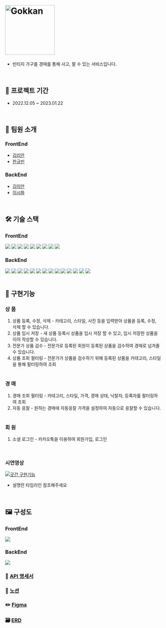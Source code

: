 <br>

# <img src="https://user-images.githubusercontent.com/78466780/213652916-5df85e69-d76a-459b-9452-7d0584e7e55b.png" alt="Gokkan" width="160px">

- 빈티지 가구를 경매를 통해 사고, 팔 수 있는 서비스입니다.

<br>

## 📅 프로젝트 기간

- 2022.12.05 ~ 2023.01.22

 <br>

## 🎎 팀원 소개

<h3>FrontEnd</h3>

- [김리안](https://github.com/lianKim)
- [한규빈](https://github.com/kyubhinhan)

<h3>BackEnd</h3>

- [김이안](https://github.com/kormeian)
- [이시화](https://github.com/roomdoor)

<br>

## 🛠️ 기술 스택

<section>
    <h3>FrontEnd</h3>
<div>
    <img src="https://img.shields.io/badge/HTML5-E34F26?&style=flat-square&logo=html5&logoColor=white">
    <img src="https://img.shields.io/badge/CSS-1572B6?&style=flat-square&logo=css3&logoColor=white">
    <img src="https://img.shields.io/badge/Typescript-3178C6?&style=flat-square&logo=typescript&logoColor=white">
    <img src="https://img.shields.io/badge/Vite-646CFF?&style=flat-square&logo=vite&logoColor=white">
    <img src="https://img.shields.io/badge/React-61DAFB?&style=flat-square&logo=react&logoColor=white">
    <img src="https://img.shields.io/badge/Styled Component-DB7093?&style=flat-square&logo=styledcomponents&logoColor=white">
    <img src="https://img.shields.io/badge/Jotai-lightgrey?&style=flat-square&logo=jotai&logoColor=white">
    <img src="https://img.shields.io/badge/Github Actions-2088FF?&style=flat-square&logo=githubactions&logoColor=white">
    <img src="https://img.shields.io/badge/Amazon S3-569A31?&style=flat-square&logo=amazons3&logoColor=white">
</div>
    <h3>BackEnd</h3>
<div>
    <img src="https://img.shields.io/badge/Java-ED8B00?style=flat-square&logo=coffeeScript&logoColor=white">
    <img src="https://img.shields.io/badge/Spring%20Boot-6DB33F?style=flat-square&logo=springBoot&logoColor=white">
    <img src="https://img.shields.io/badge/Spring%20Security-6DB33F?style=flat-sqaure&logo=springSecurity&logoColor=white">
    <img src="https://img.shields.io/badge/Spring%20Data%20Jpa-6DB33F?style=flat-sqaure&logoColor=white">
    <img src="https://img.shields.io/badge/OAuth2-EC1C24?style=flat-sqaure&logoColor=white">
    <img src="https://img.shields.io/badge/QueryDsl-5d9bb9?style=flat-sqaure&logoColor=white">
    <img src="https://img.shields.io/badge/MySQL-4479A1?style=flat-sqaure&logo=MySQL&logoColor=white">
    <img src="https://img.shields.io/badge/Redis-DC382D?style=flat-sqaure&logo=Redis&logoColor=white">
    <img src="https://img.shields.io/badge/Json%20Web%20Token-442e2e?style=flat-sqaure&logo=jSONWebTokens&logoColor=white">
    <img src="https://img.shields.io/badge/Swagger-85EA2D?style=flat-sqaure&logo=swagger&logoColor=white">
    <img src="https://img.shields.io/badge/-SockJS-lightgrey?style=flat-sqaure&logoColor=white">
    <img src="https://img.shields.io/badge/Stomp-3b5c6b?style=flat-sqaure&logoColor=white">
    <img src="https://img.shields.io/badge/Docker-2496ED?style=flat-sqaure&logo=Docker&logoColor=white">
    <img src="https://img.shields.io/badge/Jenkins-D24939?style=flat-sqaure&logo=Jenkins&logoColor=white">
</div>
</section>
<br>

## 📌 구현기능

<h3>상 품</h3>

1. 상품 등록, 수정, 삭제 - 카테고리, 스타일, 사진 등을 입력받아 상품을 등록, 수정, 삭제 할 수 있습니다.</br>
2. 상품 임시 저장 - 새 상품 등록시 상품을 임시 저장 할 수 있고, 임시 저장한 상품을 이어 작성할 수 있습니다.</br>
3. 전문가 상품 검수 - 전문가로 등록된 회원이 등록된 상품을 검수하여 경매로 넘겨줄 수 있습니다.</br>
4. 상품 조회 필터링 - 전문가가 상품을 검수하기 위해 등록된 상품을 카테고리, 스타일을 통해 필터링하여 조회</br>
   </br>

<h3>경 매</h3>

1. 경매 조회 필터링 - 카테고리, 스타일, 가격, 경매 상태, 낙찰자, 등록자를 필터링하여 조회</br>
2. 자동 응찰 - 원하는 경매에 자동응찰 가격을 설정하여 자동으로 응찰할 수 있습니다.</br>
   </br>

<h3>회 원</h3>

1. 소셜 로그인 - 카카오톡을 이용하여 회원가입, 로그인</br>

<br>
<h3> 시연영상 </h3>

[![곳간 구현기능](http://img.youtube.com/vi/9O4lv17Ql7E/0.jpg)](https://youtube.com/watch?v=9O4lv17Ql7E&si=EnSIkaIECMiOmarE)
- 설명란 타임라인 참조해주세요
<br>

## 🖼️ 구성도

<h3>FrontEnd</h3>
<img src="https://user-images.githubusercontent.com/108394338/214552512-6b476fdb-0c0b-49ef-9776-0f56f7dcb2e0.png" />
<br />
<h3>BackEnd</h3>
<img src="https://user-images.githubusercontent.com/78466780/214516810-64c2ad97-18eb-42cb-a093-7ce072703710.jpg">
<br>

### 📗 [API 명세서](http://3.38.59.40:8080/swagger-ui/index.html#/)

### 💾 [노션](https://fate-soprano-45d.notion.site/Gokkan-33f160a49d994c0eac1cb237b768fd13)

### ✏️ [Figma](https://www.figma.com/file/AUkFFhRZln5S5PYp9zgvXz/Gokkan-UI?node-id=0%3A1&t=JhSvLc7xt2WzzCmV-1)

### 🗃️ [ERD](https://www.erdcloud.com/d/R2FKkcDcANvsk5HQC)

<br>

